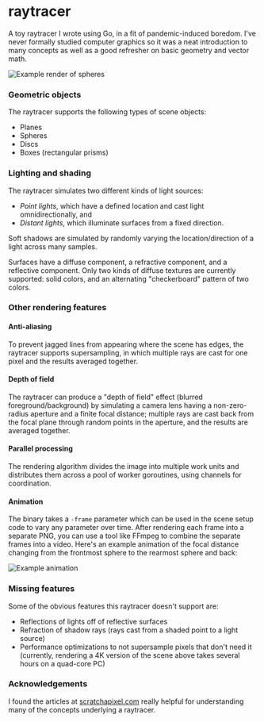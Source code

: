 # raytracer
A toy raytracer I wrote using Go, in a fit of pandemic-induced boredom. I've never formally studied computer graphics so
it was a neat introduction to many concepts as well as a good refresher on basic geometry and vector math.

![Example render of spheres](https://i.imgur.com/cPF2zAB.png)

### Geometric objects
The raytracer supports the following types of scene objects:
* Planes
* Spheres
* Discs
* Boxes (rectangular prisms)

### Lighting and shading
The raytracer simulates two different kinds of light sources:
* *Point lights*, which have a defined location and cast light omnidirectionally, and
* *Distant lights*, which illuminate surfaces from a fixed direction.

Soft shadows are simulated by randomly varying the location/direction of a light across many samples.

Surfaces have a diffuse component, a refractive component, and a reflective component. Only two kinds of diffuse
textures are currently supported: solid colors, and an alternating "checkerboard" pattern of two colors.

### Other rendering features
#### Anti-aliasing
To prevent jagged lines from appearing where the scene has edges, the raytracer supports supersampling, in which
multiple rays are cast for one pixel and the results averaged together.

#### Depth of field
The raytracer can produce a "depth of field" effect (blurred foreground/background) by simulating a camera lens having a
non-zero-radius aperture and a finite focal distance; multiple rays are cast back from the focal plane through random
points in the aperture, and the results are averaged together.

#### Parallel processing
The rendering algorithm divides the image into multiple work units and distributes them across a pool of worker
goroutines, using channels for coordination.

#### Animation
The binary takes a `-frame` parameter which can be used in the scene setup code to vary any parameter over time. After
rendering each frame into a separate PNG, you can use a tool like FFmpeg to combine the separate frames into a video.
Here's an example animation of the focal distance changing from the frontmost sphere to the rearmost sphere and back:

![Example animation](https://i.imgur.com/7gSu3Z0.gif)

### Missing features
Some of the obvious features this raytracer doesn't support are:
* Reflections of lights off of reflective surfaces
* Refraction of shadow rays (rays cast from a shaded point to a light source)
* Performance optimizations to not supersample pixels that don't need it (currently, rendering a 4K version of the scene
above takes several hours on a quad-core PC)

### Acknowledgements
I found the articles at [scratchapixel.com](https://www.scratchapixel.com/) really helpful for understanding many of the
concepts underlying a raytracer.
